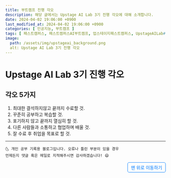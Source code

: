 ```yaml
---
title: 부트캠프 진행 각오
description: 해당 글에서는 Upstage AI Lab 3기 진행 각오에 대해 소개합니다.
date: 2024-04-02 19:06:00 +0900
last_modified_at: 2024-04-02 19:06:00 +0900
categories: [ 인공지능, 부트캠프 ]
tags: [ 패스트캠퍼스, 패스트캠퍼스AI부트캠프, 업스테이지패스트캠퍼스, UpstageAILab#국비지원, 패스트캠퍼스업스테이지에이아이랩, 패스트캠퍼스업스테이지부트캠프 ]
image:
  path: /assets/img/upstageai_background.png
  alt: Upstage AI Lab 3기 진행 각오
---
```


# Upstage AI Lab 3기 진행 각오
## 각오 5가지
  1. 최대한 결석하지않고 끝까지 수료할 것.   
  2. 꾸준히 공부하고 복습할 것.
  3. 포기하지 않고 끝까지 열심히 할 것.
  4. 다른 사람들과 소통하고 협업하며 배울 것.
  5. 잘 수료 후 취업을 목표로 할 것.

***
    🌜 개인 공부 기록용 블로그입니다. 오류나 틀린 부분이 있을 경우 
    언제든지 댓글 혹은 메일로 지적해주시면 감사하겠습니다! 😄


<a href="#" style="display: inline-block; padding: 5px 10px; color: #007bff; text-decoration: none; border: 0.5px solid #007bff; border-radius: 5px; float: right;">맨 위로 이동하기</a>